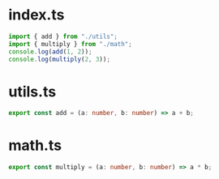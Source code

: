# index.ts

```ts
import { add } from "./utils";
import { multiply } from "./math";
console.log(add(1, 2));
console.log(multiply(2, 3));
```

# utils.ts

```ts
export const add = (a: number, b: number) => a + b;
```

# math.ts

```ts
export const multiply = (a: number, b: number) => a * b;
```
